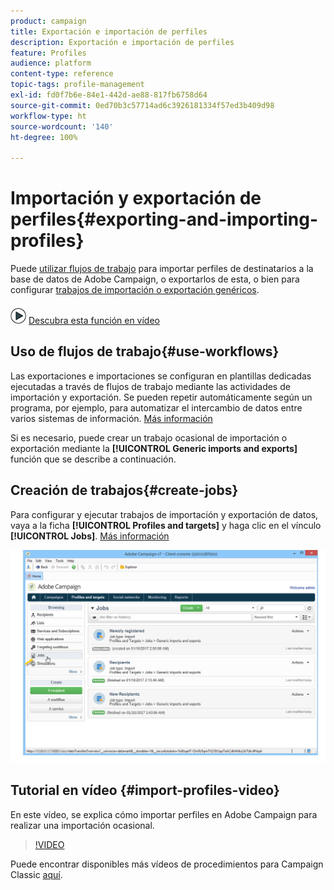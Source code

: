```yaml
---
product: campaign
title: Exportación e importación de perfiles
description: Exportación e importación de perfiles
feature: Profiles
audience: platform
content-type: reference
topic-tags: profile-management
exl-id: fd0f7b6e-84e1-442d-ae88-817fb6758d64
source-git-commit: 0ed70b3c57714ad6c3926181334f57ed3b409d98
workflow-type: ht
source-wordcount: '140'
ht-degree: 100%

---
```


# Importación y exportación de perfiles{#exporting-and-importing-profiles}



Puede [utilizar flujos de trabajo](#use-workflows) para importar perfiles de destinatarios a la base de datos de Adobe Campaign, o exportarlos de esta, o bien para configurar [trabajos de importación o exportación genéricos](#create-jobs).

![](assets/do-not-localize/how-to-video.png) [Descubra esta función en vídeo](#import-profiles-video)

## Uso de flujos de trabajo{#use-workflows}

Las exportaciones e importaciones se configuran en plantillas dedicadas ejecutadas a través de flujos de trabajo mediante las actividades de importación y exportación. Se pueden repetir automáticamente según un programa, por ejemplo, para automatizar el intercambio de datos entre varios sistemas de información. [Más información](../../platform/using/import-export-workflows.md#best-practices-when-importing-data)

Si es necesario, puede crear un trabajo ocasional de importación o exportación mediante la **[!UICONTROL Generic imports and exports]** función que se describe a continuación.

## Creación de trabajos{#create-jobs}

Para configurar y ejecutar trabajos de importación y exportación de datos, vaya a la ficha **[!UICONTROL Profiles and targets]** y haga clic en el vínculo **[!UICONTROL Jobs]**. [Más información](../../platform/using/about-generic-imports-exports.md)

![](assets/s_ncs_user_interface_import_link.png)


## Tutorial en vídeo {#import-profiles-video}

En este vídeo, se explica cómo importar perfiles en Adobe Campaign para realizar una importación ocasional.

>[!VIDEO](https://video.tv.adobe.com/v/25608?quality=12)

Puede encontrar disponibles más vídeos de procedimientos para Campaign Classic [aquí](https://experienceleague.adobe.com/docs/campaign-classic-learn/tutorials/overview.html?lang=es).
